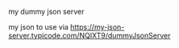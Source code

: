 my dummy json server

my json to use via https://my-json-server.typicode.com/NQIXT9/dummyJsonServer
